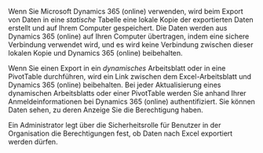 Wenn Sie Microsoft Dynamics 365 (online) verwenden, wird beim Export von Daten in eine *statische* Tabelle eine lokale Kopie der exportierten Daten erstellt und auf Ihrem Computer gespeichert. Die Daten werden aus Dynamics 365 (online) auf Ihren Computer übertragen, indem eine sichere Verbindung verwendet wird, und es wird keine Verbindung zwischen dieser lokalen Kopie und Dynamics 365 (online) beibehalten.  
  
 Wenn Sie einen Export in ein *dynamisches* Arbeitsblatt oder in eine PivotTable durchführen, wird ein Link zwischen dem Excel-Arbeitsblatt und Dynamics 365 (online) beibehalten. Bei jeder Aktualisierung eines dynamischen Arbeitsblatts oder einer PivotTable werden Sie anhand Ihrer Anmeldeinformationen bei Dynamics 365 (online) authentifiziert. Sie können Daten sehen, zu deren Anzeige Sie die Berechtigung haben.  
  
 Ein Administrator legt über die Sicherheitsrolle für Benutzer in der Organisation die Berechtigungen fest, ob Daten nach Excel exportiert werden dürfen.